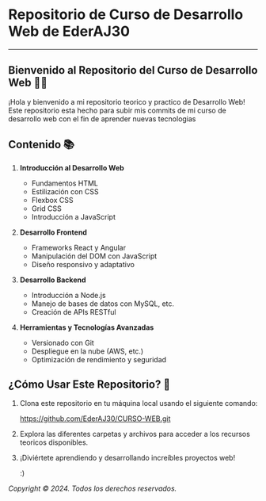 # Repositorio de Curso de Desarrollo Web de EderAJ30

---

## Bienvenido al Repositorio del Curso de Desarrollo Web 🐐💽

¡Hola y bienvenido a mi repositorio teorico y practico de Desarrollo Web! Este repositorio esta hecho para subir mis commits de mi curso de desarrollo web con el fin de aprender nuevas tecnologias

## Contenido 📚

1. **Introducción al Desarrollo Web**
   - Fundamentos HTML
   - Estilización con CSS
   - Flexbox CSS
   - Grid CSS
   - Introducción a JavaScript

2. **Desarrollo Frontend**
   - Frameworks React y Angular
   - Manipulación del DOM con JavaScript
   - Diseño responsivo y adaptativo

3. **Desarrollo Backend**
   - Introducción a Node.js
   - Manejo de bases de datos con MySQL, etc.
   - Creación de APIs RESTful

4. **Herramientas y Tecnologías Avanzadas**
   - Versionado con Git
   - Despliegue en la nube (AWS, etc.)
   - Optimización de rendimiento y seguridad

## ¿Cómo Usar Este Repositorio? 🚀

1. Clona este repositorio en tu máquina local usando el siguiente comando:

   https://github.com/EderAJ30/CURSO-WEB.git

2. Explora las diferentes carpetas y archivos para acceder a los recursos teoricos disponibles.

3. ¡Diviértete aprendiendo y desarrollando increíbles proyectos web!

   :)

*Copyright © 2024. Todos los derechos reservados.*
